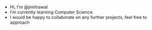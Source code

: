 -  Hi, I’m @jimitrawal
-  I’m currently learning Computer Science
-  I would be happy to collaborate on any further projects, feel free to approach


<!---
jimitrawal/jimitrawal is a ✨ special ✨ repository because its `README.md` (this file) appears on your GitHub profile.
You can click the Preview link to take a look at your changes.
--->
